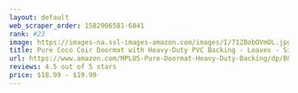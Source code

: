 ```yaml
---
layout: default 
﻿web_scraper_order: 1582906581-6041
rank: #23
image: https://images-na.ssl-images-amazon.com/images/I/71ZBobOVmOL.jpg
title: Pure Coco Coir Doormat with Heavy-Duty PVC Backing - Leaves - Size: 17-Inches x 30-Inches…
url: https://www.amazon.com/MPLUS-Pure-Doormat-Heavy-Duty-Backing/dp/B07BXX861V/ref=zg_mw_lawn-garden_23?_encoding=UTF8&psc=1&refRID=76Z90TQYXV7BQTWF8V4S
reviews: 4.5 out of 5 stars
price: $18.99 - $19.99
---
```

